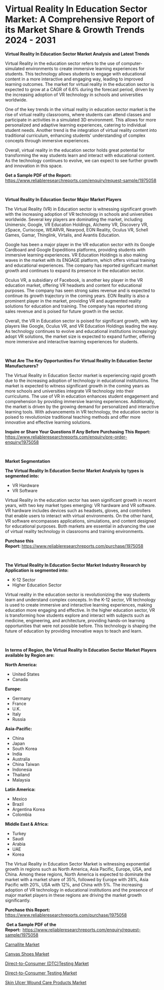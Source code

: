<p><h1>Virtual Reality In Education Sector Market: A Comprehensive Report of its Market Share & Growth Trends 2024 - 2031</h1></p><p><strong>Virtual Reality In Education Sector Market Analysis and Latest Trends</strong></p>
<p><p>Virtual Reality in the education sector refers to the use of computer-simulated environments to create immersive learning experiences for students. This technology allows students to engage with educational content in a more interactive and engaging way, leading to improved learning outcomes. The market for virtual reality in the education sector is expected to grow at a CAGR of 6.6% during the forecast period, driven by the increasing adoption of VR technology in schools and universities worldwide.</p><p>One of the key trends in the virtual reality in education sector market is the rise of virtual reality classrooms, where students can attend classes and participate in activities in a simulated 3D environment. This allows for more personalized and adaptive learning experiences, catering to individual student needs. Another trend is the integration of virtual reality content into traditional curriculum, enhancing students' understanding of complex concepts through immersive experiences.</p><p>Overall, virtual reality in the education sector holds great potential for transforming the way students learn and interact with educational content. As the technology continues to evolve, we can expect to see further growth and innovation in this space.</p></p>
<p><strong>Get a Sample PDF of the Report:&nbsp;</strong> <a href="https://www.reliableresearchreports.com/enquiry/request-sample/1975058">https://www.reliableresearchreports.com/enquiry/request-sample/1975058</a></p>
<p>&nbsp;</p>
<p><strong>Virtual Reality In Education Sector Major Market Players</strong></p>
<p><p>The Virtual Reality (VR) in Education sector is witnessing significant growth with the increasing adoption of VR technology in schools and universities worldwide. Several key players are dominating the market, including Unimersiv, Google, VR Education Holdings, Alchemy VR, Discovery VR, zSpace, Curiscope, WEARVR, Nearpod, EON Reality, Oculus VR, Schell Games, Gamar, Thinglink, Virtalis, and Avantis Education.</p><p>Google has been a major player in the VR education sector with its Google Cardboard and Google Expeditions platforms, providing students with immersive learning experiences. VR Education Holdings is also making waves in the market with its ENGAGE platform, which offers virtual training and educational experiences. The company has reported significant market growth and continues to expand its presence in the education sector.</p><p>Oculus VR, a subsidiary of Facebook, is another key player in the VR education market, offering VR headsets and content for educational purposes. The company has seen strong sales revenue and is expected to continue its growth trajectory in the coming years. EON Reality is also a prominent player in the market, providing VR and augmented reality solutions for education and training. The company has reported strong sales revenue and is poised for future growth in the sector.</p><p>Overall, the VR in Education sector is poised for significant growth, with key players like Google, Oculus VR, and VR Education Holdings leading the way. As technology continues to evolve and educational institutions increasingly adopt VR solutions, the market size is expected to expand further, offering more immersive and interactive learning experiences for students.</p></p>
<p>&nbsp;</p>
<p><strong>What Are The Key Opportunities For Virtual Reality In Education Sector Manufacturers?</strong></p>
<p><p>The Virtual Reality in Education Sector market is experiencing rapid growth due to the increasing adoption of technology in educational institutions. The market is expected to witness significant growth in the coming years as more schools and universities integrate VR technology into their curriculums. The use of VR in education enhances student engagement and comprehension by providing immersive learning experiences. Additionally, the market is driven by the growing demand for personalized and interactive learning tools. With advancements in VR technology, the education sector is poised to revolutionize traditional teaching methods and offer more innovative and effective learning solutions.</p></p>
<p><strong>Inquire or Share Your Questions If Any Before Purchasing This Report:</strong> <a href="https://www.reliableresearchreports.com/enquiry/pre-order-enquiry/1975058">https://www.reliableresearchreports.com/enquiry/pre-order-enquiry/1975058</a></p>
<p>&nbsp;</p>
<p><strong>Market Segmentation</strong></p>
<p><strong>The Virtual Reality In Education Sector Market Analysis by types is segmented into:</strong></p>
<p><ul><li>VR Hardware</li><li>VR Software</li></ul></p>
<p><p>Virtual Reality in the education sector has seen significant growth in recent years, with two key market types emerging: VR hardware and VR software. VR hardware includes devices such as headsets, gloves, and controllers that enable users to interact with virtual environments. On the other hand, VR software encompasses applications, simulations, and content designed for educational purposes. Both markets are essential in advancing the use of virtual reality technology in classrooms and training environments.</p></p>
<p><strong>Purchase this Report:&nbsp;</strong><a href="https://www.reliableresearchreports.com/purchase/1975058">https://www.reliableresearchreports.com/purchase/1975058</a></p>
<p>&nbsp;</p>
<p><strong>The Virtual Reality In Education Sector Market Industry Research by Application is segmented into:</strong></p>
<p><ul><li>K-12 Sector</li><li>Higher Education Sector</li></ul></p>
<p><p>Virtual reality in the education sector is revolutionizing the way students learn and understand complex concepts. In the K-12 sector, VR technology is used to create immersive and interactive learning experiences, making education more engaging and effective. In the higher education sector, VR is transforming how students explore and interact with subjects such as medicine, engineering, and architecture, providing hands-on learning opportunities that were not possible before. This technology is shaping the future of education by providing innovative ways to teach and learn.</p></p>
<p>&nbsp;</p>
<p><strong>In terms of Region, the Virtual Reality In Education Sector Market Players available by Region are:</strong></p>
<p>
    <p> <strong> North America: </strong>
        <ul>
            <li>United States</li>
            <li>Canada</li>
        </ul>
        </p> 
    <p> <strong> Europe: </strong>
        <ul>
            <li>Germany</li>
            <li>France</li>
            <li>U.K.</li>
            <li>Italy</li>
            <li>Russia</li>
        </ul>
        </p> 
    <p> <strong> Asia-Pacific: </strong>
        <ul>
            <li>China</li>
            <li>Japan</li>
            <li>South Korea</li>
            <li>India</li>
            <li>Australia</li>
            <li>China Taiwan</li>
            <li>Indonesia</li>
            <li>Thailand</li>
            <li>Malaysia</li>
        </ul>
        </p> 
    <p> <strong> Latin America: </strong>
        <ul>
            <li>Mexico</li>
            <li>Brazil</li>
            <li>Argentina Korea</li>
            <li>Colombia</li>
        </ul>
        </p> 
    <p> <strong> Middle East & Africa: </strong>
        <ul>
            <li>Turkey</li>
            <li>Saudi</li>
            <li>Arabia</li>
            <li>UAE</li>
            <li>Korea</li>
        </ul>
    </p>
    </p>
<p><p>The Virtual Reality in Education Sector Market is witnessing exponential growth in regions such as North America, Asia Pacific, Europe, USA, and China. Among these regions, North America is expected to dominate the market with a market share of 35%, followed by Europe with 28%, Asia Pacific with 20%, USA with 12%, and China with 5%. The increasing adoption of VR technology in educational institutions and the presence of major market players in these regions are driving the market growth significantly.</p></p>
<p><strong>Purchase this Report: </strong><a href="https://www.reliableresearchreports.com/purchase/1975058">https://www.reliableresearchreports.com/purchase/1975058</a></p>
<p>&nbsp;<strong>Get a Sample PDF of the Report:&nbsp;&nbsp;</strong><a href="https://www.reliableresearchreports.com/enquiry/request-sample/1975058">https://www.reliableresearchreports.com/enquiry/request-sample/1975058</a></p>
<p><strong></strong></p>
<p><p><a href="https://view.publitas.com/reportprime-1/carnallite-market-research-report-provides-thorough-industry-overview-which-offers-an-in-depth-analysis-of-product-trends-and-new-market-divisions/">Carnallite Market</a></p><p><a href="https://view.publitas.com/reportprime-1/canvas-shoes-market-with-the-goal-of-estimating-the-market-size-and-future-growth-potential-of-various-market-segments-based-on-component-applications-end-user-and-region/">Canvas Shoes Market</a></p><p><a href="https://changeable-paste-463.notion.site/Direct-to-Consumer-DTC-Testing-Market-Provides-a-Comprehensive-Analysis-Including-a-Macro-Overview--a82a66f9a5454303ac3c766e27054b0e">Direct-to-Consumer (DTC)Testing Market</a></p><p><a href="https://fuschia-pecorino-a6d.notion.site/Direct-to-Consumer-Testing-Market-Growth-Market-Trends-COVID-19-Impact-and-Forecasts-for-period-f-cbb23585fc2543d6a4f8371bdf9e8e1e">Direct-to-Consumer Testing Market</a></p><p><a href="https://florentine-yuzu-f42.notion.site/Insights-into-Skin-Ulcer-Wound-Care-Products-Market-Size-Analysing-Market-Share-Trends-and-Growth-ae686b9de44a4188879eb010531888b6">Skin Ulcer Wound Care Products Market</a></p></p>